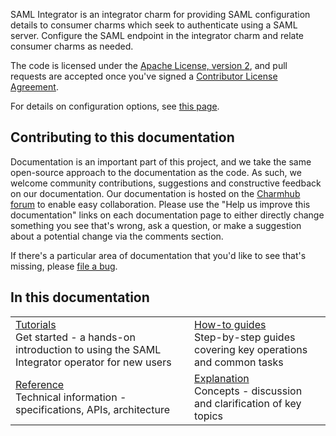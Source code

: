 SAML Integrator is an integrator charm for providing SAML configuration details to consumer charms which seek to authenticate using a SAML server. Configure the SAML endpoint in the integrator charm and relate consumer charms as needed.

The code is licensed under the [Apache License, version 2](https://www.apache.org/licenses/LICENSE-2.0), and pull requests are accepted once you've signed a [Contributor License Agreement](https://en.wikipedia.org/wiki/Contributor_License_Agreement).

For details on configuration options, see [this page](https://charmhub.io/saml-integrator/configure).

## Contributing to this documentation

Documentation is an important part of this project, and we take the same open-source approach to the documentation as the code. As such, we welcome community contributions, suggestions and constructive feedback on our documentation. Our documentation is hosted on the [Charmhub forum](https://discourse.charmhub.io/t/saml-integrator-documentation-overview/11293) to enable easy collaboration. Please use the "Help us improve this documentation" links on each documentation page to either directly change something you see that's wrong, ask a question, or make a suggestion about a potential change via the comments section.

If there's a particular area of documentation that you'd like to see that's missing, please [file a bug](https://github.com/canonical/saml-integrator-operator/issues).

## In this documentation

| | |
|--|--|
|  [Tutorials](https://charmhub.io/saml-integrator/docs/tutorial-getting-started)</br>  Get started - a hands-on introduction to using the SAML Integrator operator for new users </br> |  [How-to guides](https://charmhub.io/saml-integrator/docs/how-to-contibute) </br> Step-by-step guides covering key operations and common tasks |
| [Reference](https://charmhub.io/saml-integrator/docs/reference-actions) </br> Technical information - specifications, APIs, architecture | [Explanation](https://charmhub.io/saml-integrator/docs/explanation-charm-architecture) </br> Concepts - discussion and clarification of key topics  |
